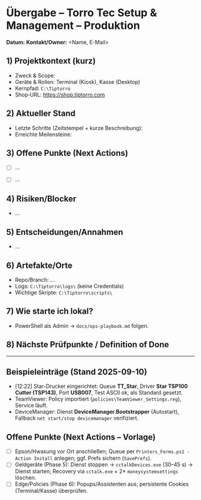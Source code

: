 # Übergabe – Torro Tec Setup & Management – Produktion


**Datum:** <YYYY-MM-DD>
**Kontakt/Owner:** <Name, E-Mail>


## 1) Projektkontext (kurz)
- Zweck & Scope:
- Geräte & Rollen: Terminal (Kiosk), Kasse (Desktop)
- Kernpfad: `C:\Tiptorro`
- Shop‑URL: https://shop.tiptorro.com


## 2) Aktueller Stand
- Letzte Schritte (Zeitstempel + kurze Beschreibung):
- Erreichte Meilensteine:


## 3) Offene Punkte (Next Actions)
- [ ] …
- [ ] …


## 4) Risiken/Blocker
- …


## 5) Entscheidungen/Annahmen
- …


## 6) Artefakte/Orte
- Repo/Branch: …
- Logs: `C:\Tiptorro\logs\` (keine Credentials)
- Wichtige Skripte: `C:\Tiptorro\scripts\`


## 7) Wie starte ich lokal?
- PowerShell als Admin → `docs/ops-playbook.md` folgen.


## 8) Nächste Prüfpunkte / Definition of Done

---

## Beispieleinträge (Stand 2025-09-10)
- [12:22] Star-Drucker eingerichtet: Queue **TT_Star**, Driver **Star TSP100 Cutter (TSP143)**, Port **USB007**, Test ASCII ok, als Standard gesetzt.
- TeamViewer: Policy importiert (`policies\TeamViewer_Settings.reg`), Service läuft.
- DeviceManager: Dienst **DeviceManager.Bootstrapper** (Autostart), Fallback `net start/stop devicemanager` verifiziert.

## Offene Punkte (Next Actions – Vorlage)
- [ ] Epson/Hwasung vor Ort anschließen; Queue per `Printers_Forms.ps1 -Action Install` anlegen; ggf. Prefs sichern (`SavePrefs`).
- [ ] Geldgeräte (Phase 5): Dienst stoppen → `cctalkDevices.exe` (30–45 s) → Dienst starten; Recovery via `cctalk.exe` + 2× `moneysystemsettings` löschen.
- [ ] Edge/Policies (Phase 6): Popups/Assistenten aus; persistente Cookies (Terminal/Kasse) überprüfen.
